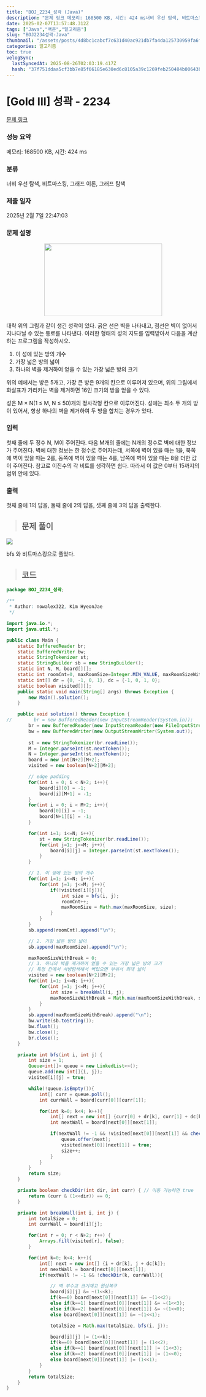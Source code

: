 ```yaml
---
title: "BOJ_2234_성곽 (Java)"
description: "문제 링크 메모리: 168500 KB, 시간: 424 ms너비 우선 탐색, 비트마스킹, 그래프 이론, 그래프 탐색2025년 2월 7일 22:47:03bfs 와 비트마스킹으로 풀었다./\*\*Author: nowalex322, Kim HyeonJae\*/import ja"
date: 2025-02-07T13:57:48.312Z
tags: ["Java","백준","알고리즘"]
slug: "BOJ2234성곽-Java"
thumbnail: "/assets/posts/4d8bc1cabcf7c631d40ac921db7fa4da125730959fa6fca7ea37958735ff5e15.png"
categories: 알고리즘
toc: true
velogSync:
  lastSyncedAt: 2025-08-26T02:03:19.417Z
  hash: "37f751ddaa5cf3bb7e85f66185e630ed6c8105a39c1269feb250484b00643b19"
---
```


# [Gold III] 성곽 - 2234 

[문제 링크](https://www.acmicpc.net/problem/2234) 

### 성능 요약

메모리: 168500 KB, 시간: 424 ms

### 분류

너비 우선 탐색, 비트마스킹, 그래프 이론, 그래프 탐색

### 제출 일자

2025년 2월 7일 22:47:03

### 문제 설명

<p style="text-align: center;"><img alt="" src="https://www.acmicpc.net/JudgeOnline/upload/201008/cas.PNG" style="height:189px; width:307px"></p>

<p>대략 위의 그림과 같이 생긴 성곽이 있다. 굵은 선은 벽을 나타내고, 점선은 벽이 없어서 지나다닐 수 있는 통로를 나타낸다. 이러한 형태의 성의 지도를 입력받아서 다음을 계산하는 프로그램을 작성하시오.</p>

<ol>
	<li>이 성에 있는 방의 개수</li>
	<li>가장 넓은 방의 넓이</li>
	<li>하나의 벽을 제거하여 얻을 수 있는 가장 넓은 방의 크기</li>
</ol>

<p>위의 예에서는 방은 5개고, 가장 큰 방은 9개의 칸으로 이루어져 있으며, 위의 그림에서 화살표가 가리키는 벽을 제거하면 16인 크기의 방을 얻을 수 있다.</p>

<p>성은 M × N(1 ≤ M, N ≤ 50)개의 정사각형 칸으로 이루어진다. 성에는 최소 두 개의 방이 있어서, 항상 하나의 벽을 제거하여 두 방을 합치는 경우가 있다.</p>

### 입력 

 <p>첫째 줄에 두 정수 N, M이 주어진다. 다음 M개의 줄에는 N개의 정수로 벽에 대한 정보가 주어진다. 벽에 대한 정보는 한 정수로 주어지는데, 서쪽에 벽이 있을 때는 1을, 북쪽에 벽이 있을 때는 2를, 동쪽에 벽이 있을 때는 4를, 남쪽에 벽이 있을 때는 8을 더한 값이 주어진다. 참고로 이진수의 각 비트를 생각하면 쉽다. 따라서 이 값은 0부터 15까지의 범위 안에 있다.</p>

### 출력 

 <p>첫째 줄에 1의 답을, 둘째 줄에 2의 답을, 셋째 줄에 3의 답을 출력한다.</p>



> ## 문제 풀이

![](/assets/posts/f83adf215a541509e162bf867fdc6b92820f8e441f4a0f46a1b0621c9904f931.png)

bfs 와 비트마스킹으로 풀었다.

> ## 코드

```java
package BOJ_2234_성곽;
        
/**
 * Author: nowalex322, Kim HyeonJae
 */

import java.io.*;
import java.util.*;

public class Main {
    static BufferedReader br;
    static BufferedWriter bw;
    static StringTokenizer st;
    static StringBuilder sb = new StringBuilder();
    static int N, M, board[][];
    static int roomCnt=0, maxRoomSize=Integer.MIN_VALUE, maxRoomSizeWithBreak=Integer.MIN_VALUE;
    static int[] dr = {0, -1, 0, 1}, dc = {-1, 0, 1, 0};
    static boolean visited[][];
    public static void main(String[] args) throws Exception {
        new Main().solution();
    }

    public void solution() throws Exception {
//        br = new BufferedReader(new InputStreamReader(System.in));
        br = new BufferedReader(new InputStreamReader(new FileInputStream("src/main/java/BOJ_2234_성곽/input.txt")));
        bw = new BufferedWriter(new OutputStreamWriter(System.out));
        
        st = new StringTokenizer(br.readLine());
        M = Integer.parseInt(st.nextToken());
        N = Integer.parseInt(st.nextToken());
        board = new int[N+2][M+2];
        visited = new boolean[N+2][M+2];

        // edge padding
        for(int i = 0; i < N+2; i++){
            board[i][0] = -1;
            board[i][M+1] = -1;
        }
        for(int i = 0; i < M+2; i++){
            board[0][i] = -1;
            board[N+1][i] = -1;
        }

        for(int i=1; i<=N; i++){
            st = new StringTokenizer(br.readLine());
            for(int j=1; j<=M; j++){
                board[i][j] = Integer.parseInt(st.nextToken());
            }
        }

        // 1. 이 성에 있는 방의 개수
        for(int i=1; i<=N; i++){
            for(int j=1; j<=M; j++){
                if(!visited[i][j]){
                    int size = bfs(i, j);
                    roomCnt++;
                    maxRoomSize = Math.max(maxRoomSize, size);
                }
            }
        }
        sb.append(roomCnt).append("\n");

        // 2. 가장 넓은 방의 넓이
        sb.append(maxRoomSize).append("\n");

        maxRoomSizeWithBreak = 0;
        // 3. 하나의 벽을 제거하여 얻을 수 있는 가장 넓은 방의 크기
        // 특정 칸에서 사방탐색해서 벽있으면 부숴서 최대 넓이
        visited = new boolean[N+2][M+2];
        for(int i=1; i<=N; i++){
            for(int j=1; j<=M; j++){
                int size = breakWall(i, j);
                maxRoomSizeWithBreak = Math.max(maxRoomSizeWithBreak, size);
            }
        }
        sb.append(maxRoomSizeWithBreak).append("\n");
        bw.write(sb.toString());
        bw.flush();
        bw.close();
        br.close();
    }

    private int bfs(int i, int j) {
        int size = 1;
        Queue<int[]> queue = new LinkedList<>();
        queue.add(new int[]{i, j});
        visited[i][j] = true;

        while(!queue.isEmpty()){
            int[] curr = queue.poll();
            int currWall = board[curr[0]][curr[1]];

            for(int k=0; k<4; k++){
                int[] next = new int[] {curr[0] + dr[k], curr[1] + dc[k]};
                int nextWall = board[next[0]][next[1]];

                if(nextWall != -1 && !visited[next[0]][next[1]] && checkDir(k, currWall)){
                    queue.offer(next);
                    visited[next[0]][next[1]] = true;
                    size++;
                }
            }
        }
        return size;
    }

    private boolean checkDir(int dir, int curr) { // 이동 가능하면 true
        return (curr & (1<<dir)) == 0;
    }

    private int breakWall(int i, int j) {
        int totalSize = 0;
        int currWall = board[i][j];

        for(int r = 0; r < N+2; r++) {
            Arrays.fill(visited[r], false);
        }

        for(int k=0; k<4; k++){
            int[] next = new int[] {i + dr[k], j + dc[k]};
            int nextWall = board[next[0]][next[1]];
            if(nextWall != -1 && !checkDir(k, currWall)){

                // 벽 부수고 크기재고 원상복구
                board[i][j] &= ~(1<<k);
                if(k==0) board[next[0]][next[1]] &= ~(1<<2);
                else if(k==1) board[next[0]][next[1]] &= ~(1<<3);
                else if(k==2) board[next[0]][next[1]] &= ~(1<<0);
                else board[next[0]][next[1]] &= ~(1<<1);

                totalSize = Math.max(totalSize, bfs(i, j));

                board[i][j] |= (1<<k);
                if(k==0) board[next[0]][next[1]] |= (1<<2);
                else if(k==1) board[next[0]][next[1]] |= (1<<3);
                else if(k==2) board[next[0]][next[1]] |= (1<<0);
                else board[next[0]][next[1]] |= (1<<1);
            }
        }
        return totalSize;
    }
}

```